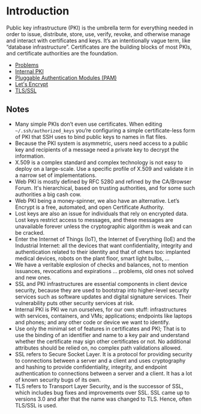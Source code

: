 # Introduction

Public key infrastructure (PKI) is the umbrella term for everything needed in order to issue, distribute, store, use, 
verify, revoke, and otherwise manage and interact with certificates and keys. It’s an intentionally vague term, like 
“database infrastructure”. Certificates are the building blocks of most PKIs, and certificate authorities are the 
foundation.

  * [Problems](problems.md)
  * [Internal PKI](internal-pki.md)
  * [Pluggable Authentication Modules (PAM)](pam.md)
  * [Let's Encrypt](lets-encrypt.md)
  * [TLS/SSL](tls-ssl.md)

## Notes

* Many simple PKIs don’t even use certificates. When editing `~/.ssh/authorized_keys` you’re configuring a simple certificate-less form of PKI that SSH uses to bind public keys to names in flat files.
* Because the PKI system is asymmetric, users need access to a public key and recipients of a message need a private key to decrypt the information. 
* X.509 is a complex standard and complex technology is not easy to deploy on a large-scale. Use a specific profile of X.509 and validate it in a narrow set of implementations.
* Web PKI is mostly defined by RFC 5280 and refined by the CA/Browser Forum. It's hierarchical, based on trusting authorities, and for some such authorities a big cash cow.
* Web PKI being a money-spinner, we also have an alternative. Let’s Encrypt is a free, automated, and open Certificate Authority. 
* Lost keys are also an issue for individuals that rely on encrypted data. Lost keys restrict access to messages, and these messages are unavailable forever unless the cryptographic algorithm is weak and can be cracked.
* Enter the Internet of Things (IoT), the Internet of Everything (IoE) and the Industrial Internet: all the devices that want confidentiality, integrity and authentication related to their identity and that of others too: implanted medical devices, robots on the plant floor, smart light bulbs, ...
* We have a veritable explosion of checks and balances, not to mention issuances, revocations and expirations ... problems, old ones not solved and new ones.
* SSL and PKI infrastructures are essential components in client device security, because they are used to bootstrap into higher-level security services such as software updates and digital signature services. Their vulnerability puts other security services at risk.
* Internal PKI is PKI we run ourselves, for our own stuff: infrastructures with services, containers, and VMs; applications; endpoints like laptops and phones; and any other code or device we want to identify. 
* Use only the minimal set of features in certificates and PKI; That is to use the binding of an identifier and name to a key pair and understand whether the certificate may sign other certificates or not. No additional attributes should be relied on, no complex path validations allowed.
* SSL refers to Secure Socket Layer. It is a protocol for providing security to connections between a server and a client and uses cryptography and hashing to provide confidentiality, integrity, and endpoint authentication to connections between a server and a client. It has a lot of known security bugs of its own.
* TLS refers to Transport Layer Security, and is the successor of SSL, which includes bug fixes and improvements over SSL. SSL came up to versions 3.0 and after that the name was changed to TLS. Hence, often TLS/SSL is used.
